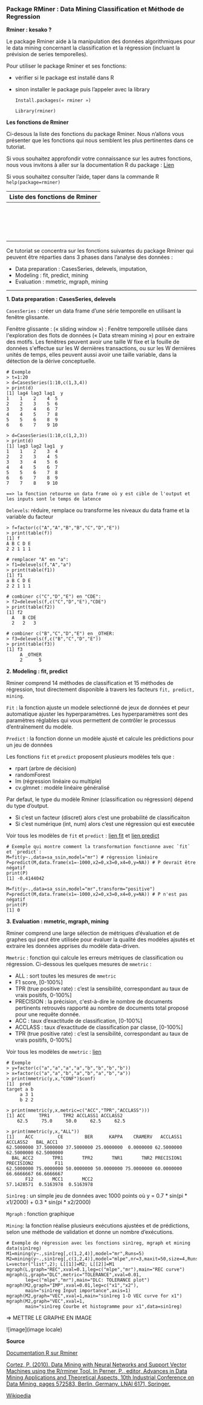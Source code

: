 ### Package RMiner : Data Mining Classification et Méthode de Regression

**Rminer : kesako ?** 

Le package Rminer aide à la manipulation des données algorithmiques pour le data mining concernant la classification et la régression (incluant la prévision de series temporelles). 

Pour utiliser le package Rminer et ses fonctions:
 - vérifier si le package est installé dans R
 - sinon installer le package puis l’appeler avec la library

    `Install.packages(« rminer »)`
    
    `Library(rminer)`

**Les fonctions de Rminer**

Ci-desous la liste des fonctions du package Rminer. Nous n’allons vous présenter que les fonctions qui nous semblent les plus pertinentes dans ce tutoriat. 

Si vous souhaitez approfondir votre connaissance sur les autres fonctions, nous vous invitons à aller sur la documentation R du package : [Lien](http://cran.r-project.org/web/packages/rminer/index.html)

Si vous souhaitez consulter l’aide, taper dans la commande R `help(package=rminer)`

|Liste des fonctions de Rminer|
|------------------------------|
        |CasesSeries|
        |crossvaldata|
        |delevels|
        |fit|
        |holdout|
        |Importance|
        |imputation|
        |lforecast|
        |mgraph|
        |mining|
        |mmetric|
        |mparheuristic|
        |predict.fit|
        |savemining|
        |sa_fri1|
        |sin1reg|
        |vecplot|

Ce tutoriat se concentra sur les fonctions  suivantes du package Rminer  qui peuvent être réparties dans 3 phases dans l’analyse des données :
* Data preparation : CasesSeries, delevels, imputation, 
* Modeling : fit, predict, mining
* Evaluation : mmetric, mgraph, mining

--------------------------------------------------
**1. Data preparation : CasesSeries, delevels**

`CasesSeries` : créer un data frame d’une série temporelle en utilisant la fenêtre glissante.

Fenêtre glissante : (« sliding window ») : Fenêtre temporelle utilisée dans l'exploration des flots de données (« Data stream mining ») pour en extraire des motifs. Les fenêtres peuvent avoir une taille W fixe et la fouille de données s'effectue sur les W dernières transactions, ou sur les W dernières unités de temps, elles peuvent aussi avoir une taille variable, dans la détection de la dérive conceptuelle.
 
```
# Exemple
> t=1:20
> d=CasesSeries(1:10,c(1,3,4))
> print(d)
[1] lag4 lag3 lag1  y
1    1    2    4  5
2    2    3    5  6
3    3    4    6  7
4    4    5    7  8
5    5    6    8  9
6    6    7    9 10

> d=CasesSeries(1:10,c(1,2,3))
> print(d)
[1] lag3 lag2 lag1  y
1    1    2    3  4
2    2    3    4  5
3    3    4    5  6
4    4    5    6  7
5    5    6    7  8
6    6    7    8  9
7    7    8    9 10

==> la fonction retourne un data frame où y est cible de l'output et les inputs sont le temps de latence 
``` 

`Delevels`: réduire, remplace ou transforme les niveaux du data frame et la variable du facteur

```
> f=factor(c("A","A","B","B","C","D","E"))
> print(table(f))
[1] f
A B C D E 
2 2 1 1 1 
```
```
# remplacer "A" en "a":
> f1=delevels(f,"A","a")
> print(table(f1))
[1] f1
a B C D E 
2 2 1 1 1 
```

```
# combiner c("C","D","E") en "CDE":
> f2=delevels(f,c("C","D","E"),"CDE")
> print(table(f2))
[1] f2
  A   B CDE 
  2   2   3 
```

```
# combiner c("B","C","D","E") en _OTHER:
> f3=delevels(f,c("B","C","D","E"))
> print(table(f3))
[1] f3
     A _OTHER 
     2      5 
```

**2. Modeling : fit, predict**

Rminer comprend 14 méthodes de classification et 15 méthodes de régression, tout directement disponible à travers les facteurs `fit, predict, mining`.

`Fit` : la fonction  ajuste un modele selectionné de jeux de données  et peur automatique ajuster les hyperparamètres.
Les hyperparamètres sont des paramètres réglables qui vous permettent de contrôler le processus d’entraînement du modèle.

`Predict` : la fonction donne un modèle ajusté et calcule les prédictions pour un jeu de données

Les fonctions `fit` et `predict` proposent plusieurs modèles tels que :
- rpart (arbre de décision)
- randomForest
- lm (régression linéaire ou multiple)
- cv.glmnet : modèle linéaire généralisé

Par defaut, le type du modèle Rminer (classification ou régression) dépend du type d’output. 
-	Si c’est un facteur (discret) alors c’est une probabilité de classificaiton 
-	Si c’est numérique (int, num) alors c’est une régression qui est executée 

Voir tous les modèles de `fit` et `predict` : [lien fit](https://rdrr.io/cran/rminer/man/fit.html) et [lien predict](https://rdrr.io/cran/rminer/man/predict-methods.html)

```
# Exemple qui montre comment la transformation fonctionne avec `fit` et `predict`:
M=fit(y~.,data=sa_ssin,model="mr") # régression linéaire
P=predict(M,data.frame(x1=-1000,x2=0,x3=0,x4=0,y=NA)) # P devrait être négatif
print(P)
[1] -0.4144042

M=fit(y~.,data=sa_ssin,model="mr",transform="positive")
P=predict(M,data.frame(x1=-1000,x2=0,x3=0,x4=0,y=NA)) # P n'est pas négatif
print(P)
[1] 0
```

**3. Evaluation : mmetric, mgraph, mining**

Rminer comprend une large sélection de métriques d’évaluation et de graphes qui peut être utilisée pour évaluer la qualité des modèles ajsutés et extraire les données apprises du modèle data-driven.

`Mmetric` : fonction qui calcule les erreurs métriques de classification ou régression.
Ci-dessous les quelques mesures de `mmetric` : 
- ALL : sort toutes les mesures de `mmetric`
- F1 score, [0-100%]
- TPR (true positive rate) : c’est la sensibilité, correspondant au taux de vrais positifs, 0-100%]
- PRECISION : la précision, c'est-à-dire le nombre de documents pertinents retrouvés rapporté au nombre de documents total proposé pour une requête donnée.
- ACC : taux d’exactitude de classification, [0-100%]
- ACCLASS : taux d’exactitude de classification par classe, [0-100%]
- TPR (true positive rate) : c’est la sensibilité, correspondant au taux de vrais positifs, 0-100%]

Voir tous les modèles de `mmetric`  : [lien](https://rdrr.io/cran/rminer/man/mmetric.html)

```
# Exemple 
> y=factor(c("a","a","a","a","b","b","b","b"))
> x=factor(c("a","a","b","a","b","a","b","a"))
> print(mmetric(y,x,"CONF")$conf)
[1]  pred
target a b
     a 3 1
     b 2 2

> print(mmetric(y,x,metric=c("ACC","TPR","ACCLASS")))
[1] ACC     TPR1     TPR2 ACCLASS1 ACCLASS2 
    62.5     75.0     50.0     62.5     62.5 

> print(mmetric(y,x,"ALL"))
[1]    ACC         CE        BER      KAPPA    CRAMERV   ACCLASS1   ACCLASS2   BAL_ACC1 
62.5000000 37.5000000 37.5000000 25.0000000  0.0000000 62.5000000 62.5000000 62.5000000 
  BAL_ACC2       TPR1       TPR2       TNR1       TNR2 PRECISION1 PRECISION2        F11 
62.5000000 75.0000000 50.0000000 50.0000000 75.0000000 60.0000000 66.6666667 66.6666667 
       F12       MCC1       MCC2 
57.1428571  0.5163978  0.5163978 
```

`Sin1reg` : un simple jeu de données avec 1000 points où y = 0.7 * sin(pi * x1/2000) + 0.3 * sin(pi * x2/2000)

`Mgraph` : fonction graphique

`Mining`: la fonction réalise plusieurs exécutions ajustées et de prédictions, selon une méthode de validation et donne un nombre d’exécutions.

```
# Exemple de régression avec les fonctions sin1reg, mgraph et mining
data(sin1reg)
M1=mining(y~.,sin1reg[,c(1,2,4)],model="mr",Runs=5)
M2=mining(y~.,sin1reg[,c(1,2,4)],model="mlpe",nr=3,maxit=50,size=4,Runs=5,feature="simp")
L=vector("list",2); L[[1]]=M2; L[[2]]=M1
mgraph(L,graph="REC",xval=0.1,leg=c("mlpe","mr"),main="REC curve")
mgraph(L,graph="DLC",metric="TOLERANCE",xval=0.01,
       leg=c("mlpe","mr"),main="DLC: TOLERANCE plot")
mgraph(M2,graph="IMP",xval=0.01,leg=c("x1","x2"),
       main="sin1reg Input importance",axis=1)
mgraph(M2,graph="VEC",xval=1,main="sin1reg 1-D VEC curve for x1")
mgraph(M2,graph="VEC",xval=1,
       main="sin1reg Courbe et histogramme pour x1",data=sin1reg)
```
=> METTRE LE GRAPHE EN IMAGE

![image](image locale)

**Source**

[Documentation R sur Rminer](https://cran.r-project.org/web/packages/rminer/rminer.pdf)

[Cortez, P. (2010). Data Mining with Neural Networks and Support Vector Machines using the
R/rminer Tool. In Perner, P., editor, Advances in Data Mining Applications and Theoretical
Aspects, 10th Industrial Conference on Data Mining, pages 572583, Berlin, Germany. LNAI
6171, Springer.](https://repositorium.sdum.uminho.pt/bitstream/1822/36210/1/rminer-tutorial.pdf)

[Wikipedia](https://fr.wikipedia.org/wiki/Glossaire_de_l%27exploration_de_donn%C3%A9es)

